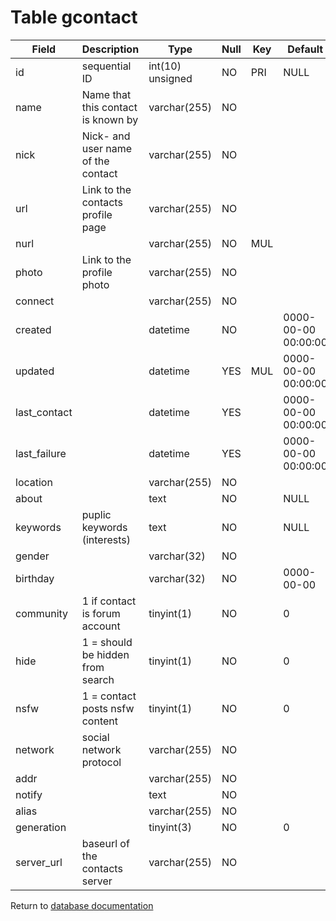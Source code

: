 Table gcontact
==============

| Field        |Description                         | Type             | Null | Key | Default             | Extra          |
|--------------|------------------------------------|------------------|------|-----|---------------------|----------------|
| id           | sequential ID                      | int(10) unsigned | NO   | PRI | NULL                | auto_increment |
| name         | Name that this contact is known by | varchar(255)     | NO   |     |                     |                |
| nick         | Nick- and user name of the contact | varchar(255)     | NO   |     |                     |                |
| url          | Link to the contacts profile page  | varchar(255)     | NO   |     |                     |                |
| nurl         |                                    | varchar(255)     | NO   | MUL |                     |                |
| photo        | Link to the profile photo          | varchar(255)     | NO   |     |                     |                |
| connect      |                                    | varchar(255)     | NO   |     |                     |                |
| created      |                                    | datetime         | NO   |     | 0000-00-00 00:00:00 |                |
| updated      |                                    | datetime         | YES  | MUL | 0000-00-00 00:00:00 |                |
| last_contact |                                    | datetime         | YES  |     | 0000-00-00 00:00:00 |                |
| last_failure |                                    | datetime         | YES  |     | 0000-00-00 00:00:00 |                |
| location     |                                    | varchar(255)     | NO   |     |                     |                |
| about        |                                    | text             | NO   |     | NULL                |                |
| keywords     | puplic keywords (interests)        | text             | NO   |     | NULL                |                |
| gender       |                                    | varchar(32)      | NO   |     |                     |                |
| birthday     |                                    | varchar(32)      | NO   |     | 0000-00-00          |                |
| community    | 1 if contact is forum account      | tinyint(1)       | NO   |     | 0                   |                |
| hide         | 1 = should be hidden from search   | tinyint(1)       | NO   |     | 0                   |                |
| nsfw         | 1 = contact posts nsfw content     | tinyint(1)       | NO   |     | 0                   |                |
| network      | social network protocol            | varchar(255)     | NO   |     |                     |                |
| addr         |                                    | varchar(255)     | NO   |     |                     |                |
| notify       |                                    | text             | NO   |     |                     |                |
| alias        |                                    | varchar(255)     | NO   |     |                     |                |
| generation   |                                    | tinyint(3)       | NO   |     | 0                   |                |
| server_url   | baseurl of the contacts server     | varchar(255)     | NO   |     |                     |                |

Return to [database documentation](help/database)
